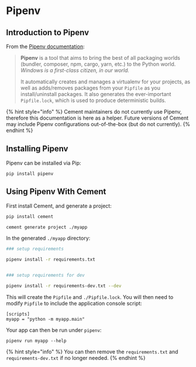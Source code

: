 # Pipenv

## Introduction to Pipenv

From the [Pipenv documentation](https://pipenv.pypa.io/en/latest/):

> **Pipenv** is a tool that aims to bring the best of all packaging worlds (bundler, composer, npm, cargo, yarn, etc.) to the Python world. _Windows is a first-class citizen, in our world._
>
> It automatically creates and manages a virtualenv for your projects, as well as adds/removes packages from your `Pipfile` as you install/uninstall packages. It also generates the ever-important `Pipfile.lock`, which is used to produce deterministic builds.

{% hint style="info" %}
Cement maintainers do not currently use Pipenv, therefore this documentation is here as a helper. Future versions of Cement may include Pipenv configurations out-of-the-box (but do not currently).
{% endhint %}

## Installing Pipenv

Pipenv can be installed via Pip:

```
pip install pipenv
```

## Using Pipenv With Cement

First install Cement, and generate a project:

```bash
pip install cement

cement generate project ./myapp
```

In the generated `./myapp` directory:

```bash
### setup requirements

pipenv install -r requirements.txt


### setup requirements for dev

pipenv install -r requirements-dev.txt --dev
```

This will create the `Pipfile` and `./Pipfile.lock`. You will then need to modify `Pipfile` to include the application console script:

```
[scripts]
myapp = "python -m myapp.main"
```

Your app can then be run under `pipenv`:

```
pipenv run myapp --help
```

{% hint style="info" %}
You can then remove the `requirements.txt` and `requirements-dev.txt` if no longer needed.
{% endhint %}
